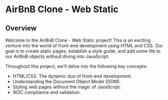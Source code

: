 # AirBnB Clone - Web Static

## Overview

Welcome to the AirBnB Clone - Web Static project! This is an exciting venture into the world of front-end development using HTML and CSS. Our goal is to create static pages, establish a style guide, and add some life to our AirBnB objects without diving into JavaScript.

Throughout this project, we'll delve into the following key concepts:

- HTML/CSS: The dynamic duo of front-end development.
- Understanding the Document Object Model (DOM).
- Styling web pages without the magic of JavaScript.
- W3C compliance and validation.
